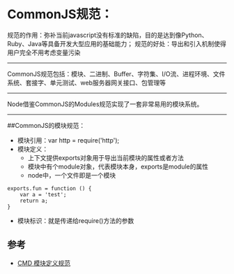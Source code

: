 # CommonJS规范：
规范的作用：弥补当前javascript没有标准的缺陷，目的是达到像Python、Ruby、Java等具备开发大型应用的基础能力；
规范的好处：导出和引入机制使得用户完全不用考虑变量污染

---

CommonJS规范包括：模块、二进制、Buffer、字符集、I/O流、进程环境、文件系统、套接字、单元测试、web服务器网关接口、包管理等

---

Node借鉴CommonJS的Modules规范实现了一套非常易用的模块系统。

---

##CommonJS的模块规范：
- 模块引用：var http = require('http');
- 模块定义：
    - 上下文提供exports对象用于导出当前模块的属性或者方法
    - 模块中有个module对象，代表模块本身，exports是module的属性
    - node中，一个文件即是一个模块
```
exports.fun = function () {
    var a = 'test';
    return a;
}
```
- 模块标识：就是传递给require()方法的参数

## 参考
- [CMD 模块定义规范](https://github.com/seajs/seajs/issues/242)